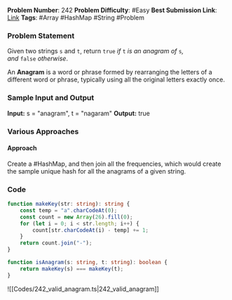 **Problem Number**: 242
**Problem Difficulty**: #Easy
**Best Submission Link**: [Link](https://leetcode.com/problems/valid-anagram/submissions/1025531627/)
**Tags**: #Array #HashMap #String #Problem 

### Problem Statement

Given two strings `s` and `t`, return `true` *if* `t` *is an anagram of* `s`*, and* `false` *otherwise*.

An **Anagram** is a word or phrase formed by rearranging the letters of a different word or phrase, typically using all the original letters exactly once.

### Sample Input and Output

**Input:** s = "anagram", t = "nagaram"
**Output:** true

### Various Approaches

#### Approach

Create a #HashMap, and then join all the frequencies, which would create the sample unique hash for all the anagrams of a given string.

### Code

```typescript
function makeKey(str: string): string {
    const temp = "a".charCodeAt(0);
    const count = new Array(26).fill(0);
    for (let i = 0; i < str.length; i++) {
        count[str.charCodeAt(i) - temp] += 1;
    }
    return count.join("-");
}

function isAnagram(s: string, t: string): boolean {
    return makeKey(s) === makeKey(t);
}
```

![[Codes/242_valid_anagram.ts|242_valid_anagram]]
